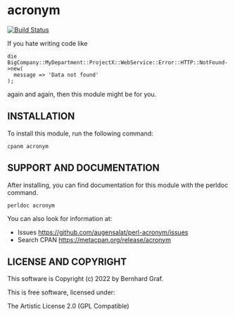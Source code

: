 # acronym

[![Build Status](https://github.com/augensalat/perl-acronym/actions/workflows/ci.yml/badge.svg)](https://github.com/augensalat/perl-acronym/actions/workflows/ci.yml)

If you hate writing code like

    die BigCompany::MyDepartment::ProjectX::WebService::Error::HTTP::NotFound->new(
      message => 'Data not found'
    );

again and again, then this module might be for you.

## INSTALLATION

To install this module, run the following command:

    cpanm acronym

## SUPPORT AND DOCUMENTATION

After installing, you can find documentation for this module with the
perldoc command.

    perldoc acronym

You can also look for information at:

- Issues https://github.com/augensalat/perl-acronym/issues
- Search CPAN https://metacpan.org/release/acronym

## LICENSE AND COPYRIGHT

This software is Copyright (c) 2022 by Bernhard Graf.

This is free software, licensed under:

  The Artistic License 2.0 (GPL Compatible)


